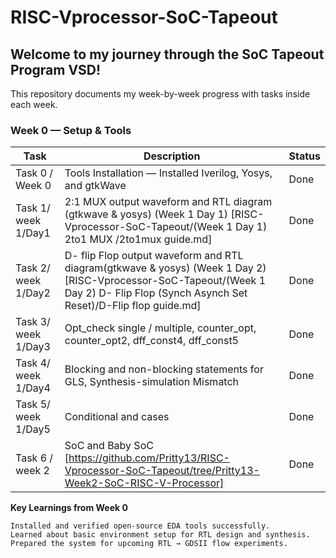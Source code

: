 # RISC-Vprocessor-SoC-Tapeout

## Welcome to my journey through the SoC Tapeout Program VSD!
This repository documents my week-by-week progress with tasks inside each week.

### Week 0 — Setup & Tools
| Task                 | Description                                                     | Status |
|----------------------|-----------------------------------------------------------------|--------|
| Task 0 / Week 0      | Tools Installation — Installed Iverilog, Yosys, and gtkWave     | Done   |
| Task 1/ week 1/Day1  | 2:1 MUX output waveform and RTL diagram     (gtkwave & yosys) (Week 1  Day 1) [RISC-Vprocessor-SoC-Tapeout/(Week 1 Day 1) 2to1 MUX /2to1mux guide.md] | Done   | 
| Task 2/ week 1/Day2| D- flip Flop output waveform and RTL diagram(gtkwave & yosys) (Week 1  Day 2)     [RISC-Vprocessor-SoC-Tapeout/(Week 1 Day 2) D- Flip Flop (Synch Asynch Set Reset)/D-Flip flop guide.md]|Done   |
| Task 3/ week 1/Day3| Opt_check single / multiple, counter_opt, counter_opt2, dff_const4, dff_const5 |Done   |
| Task 4/ week 1/Day4|Blocking and non-blocking statements for GLS, Synthesis-simulation Mismatch|Done   |
| Task 5/ week 1/Day5|Conditional and cases|Done   |
| Task 6 / week 2|SoC and Baby SoC [https://github.com/Pritty13/RISC-Vprocessor-SoC-Tapeout/tree/Pritty13-Week2-SoC-RISC-V-Processor]|Done |

**Key Learnings from Week 0**

    Installed and verified open-source EDA tools successfully.
    Learned about basic environment setup for RTL design and synthesis.
    Prepared the system for upcoming RTL → GDSII flow experiments.

